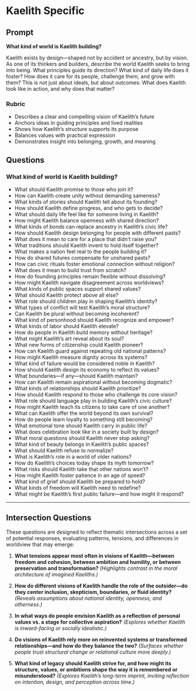 # Kaelith Specific

## Prompt

**What kind of world is Kaelith building?**

Kaelith exists by design—shaped not by accident or ancestry, but by vision. As one of its thinkers and builders, describe the world Kaelith seeks to bring into being. What principles guide its direction? What kind of daily life does it foster? How does it care for its people, challenge them, and grow with them? This is not just about ideals, but about outcomes: What does Kaelith look like in action, and why does that matter?

### **Rubric**

* Describes a clear and compelling vision of Kaelith’s future
* Anchors ideas in guiding principles and lived realities
* Shows how Kaelith’s structure supports its purpose
* Balances values with practical expression
* Demonstrates insight into belonging, growth, and meaning

## Questions

### **What kind of world is Kaelith building?**

* What should Kaelith promise to those who join it?
* How can Kaelith create unity without demanding sameness?
* What kinds of stories should Kaelith tell about its founding?
* How should Kaelith define progress, and who gets to decide?
* What should daily life feel like for someone living in Kaelith?
* How might Kaelith balance openness with shared direction?
* What kinds of bonds can replace ancestry in Kaelith’s civic life?
* How should Kaelith design belonging for people with different pasts?
* What does it mean to care for a place that didn’t raise you?
* What traditions should Kaelith invent to hold itself together?
* What makes a nation feel real to the people building it?
* How do shared futures compensate for unshared pasts?
* How can civic rituals foster emotional connection without religion?
* What does it mean to build trust from scratch?
* How do founding principles remain flexible without dissolving?
* How might Kaelith navigate disagreement across worldviews?
* What kinds of public spaces support shared values?
* What should Kaelith protect above all else?
* What role should children play in shaping Kaelith’s identity?
* What types of conflict will test Kaelith’s moral structure?
* Can Kaelith be plural without becoming incoherent?
* What kind of personhood should Kaelith recognize and empower?
* What kinds of labor should Kaelith elevate?
* How do people in Kaelith build memory without heritage?
* What might Kaelith’s art reveal about its soul?
* What new forms of citizenship could Kaelith pioneer?
* How can Kaelith guard against repeating old national patterns?
* How might Kaelith measure dignity across its systems?
* What kind of failure would be considered noble in Kaelith?
* How should Kaelith design its economy to reflect its values?
* What boundaries—if any—should Kaelith maintain?
* How can Kaelith remain aspirational without becoming dogmatic?
* What kinds of relationships should Kaelith prioritize?
* How should Kaelith respond to those who challenge its core vision?
* What role should language play in building Kaelith’s civic culture?
* How might Kaelith teach its citizens to take care of one another?
* What can Kaelith offer the world beyond its own survival?
* How do people learn loyalty to something still becoming?
* What emotional tone should Kaelith carry in public life?
* What does celebration look like in a society built by design?
* What moral questions should Kaelith never stop asking?
* What kind of beauty belongs in Kaelith’s public spaces?
* What should Kaelith refuse to normalize?
* What is Kaelith’s role in a world of older nations?
* How do Kaelith’s choices today shape its myth tomorrow?
* What risks should Kaelith take that other nations won’t?
* How might Kaelith foster patience in an age of speed?
* What kind of grief should Kaelith be prepared to hold?
* What kinds of freedom will Kaelith need to redefine?
* What might be Kaelith’s first public failure—and how might it respond?

---

## Intersection Questions

These questions are designed to reflect thematic intersections across a set of potential responses, evaluating patterns, tensions, and differences in worldview that may emerge:

1. **What tensions appear most often in visions of Kaelith—between freedom and cohesion, between ambition and humility, or between preservation and transformation?**
   *(Highlights contrast in the moral architecture of imagined Kaeliths.)*

2. **How do different visions of Kaelith handle the role of the outsider—do they center inclusion, skepticism, boundaries, or fluid identity?**
   *(Reveals assumptions about national identity, openness, and otherness.)*

3. **In what ways do people envision Kaelith as a reflection of personal values vs. a stage for collective aspiration?**
   *(Explores whether Kaelith is inward-facing or socially idealistic.)*

4. **Do visions of Kaelith rely more on reinvented systems or transformed relationships—and how do they balance the two?**
   *(Surfaces whether people trust structural change or relational culture more deeply.)*

5. **What kind of legacy should Kaelith strive for, and how might its structure, values, or ambitions shape the way it is remembered or misunderstood?**
   *(Explores Kaelith’s long-term imprint, inviting reflection on intention, design, and perception across time.)*
